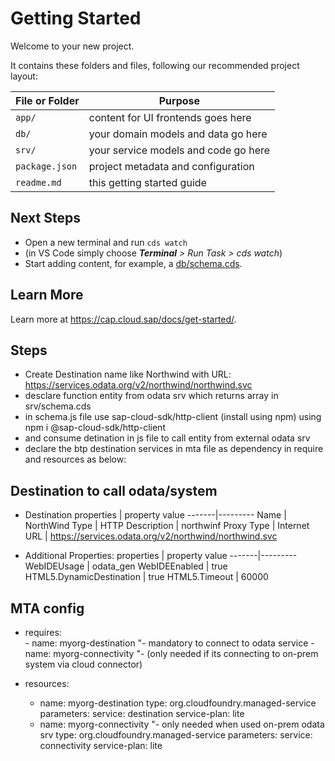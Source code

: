 # Getting Started

Welcome to your new project.

It contains these folders and files, following our recommended project layout:

File or Folder | Purpose
---------|----------
`app/` | content for UI frontends goes here
`db/` | your domain models and data go here
`srv/` | your service models and code go here
`package.json` | project metadata and configuration
`readme.md` | this getting started guide


## Next Steps

- Open a new terminal and run `cds watch`
- (in VS Code simply choose _**Terminal** > Run Task > cds watch_)
- Start adding content, for example, a [db/schema.cds](db/schema.cds).


## Learn More

Learn more at https://cap.cloud.sap/docs/get-started/.

## Steps
- Create Destination name like Northwind with URL: https://services.odata.org/v2/northwind/northwind.svc
- desclare function entity from odata srv which returns array in srv/schema.cds
- in schema.js file use sap-cloud-sdk/http-client (install using npm) using npm i @sap-cloud-sdk/http-client
- and consume detination in js file to call entity from external odata srv
- declare the btp destination services in mta file as dependency in require and resources as below:

## Destination to call odata/system
- Destination
  properties | property value
    -------|---------
  Name | NorthWind
  Type | HTTP
Description | northwinf
Proxy Type | Internet
URL | https://services.odata.org/v2/northwind/northwind.svc

- Additional Properties:
  properties | property value
  -------|---------
  WebIDEUsage | odata_gen
  WebIDEEnabled | true
  HTML5.DynamicDestination | true
  HTML5.Timeout | 60000
## MTA config

- requires:    
      - name: myorg-destination     "- mandatory to connect to odata service
      - name: myorg-connectivity    "- (only needed if its connecting to on-prem system via cloud connector)
      
- resources:
  - name: myorg-destination
    type: org.cloudfoundry.managed-service
    parameters:
      service: destination
      service-plan: lite
  - name: myorg-connectivity                    "- only needed when used on-prem odata srv
    type: org.cloudfoundry.managed-service
    parameters:
      service: connectivity
      service-plan: lite      
